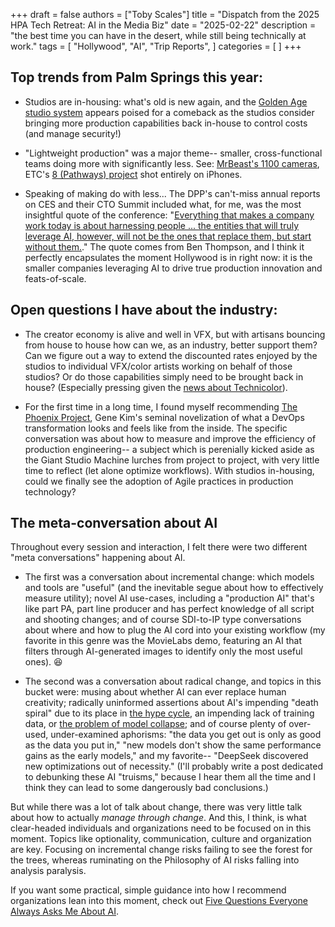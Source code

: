 +++
draft = false
authors = ["Toby Scales"]
title = "Dispatch from the 2025 HPA Tech Retreat: AI in the Media Biz"
date = "2025-02-22"
description = "the best time you can have in the desert, while still being technically at work."
tags = [
    "Hollywood",
    "AI",
    "Trip Reports",
]
categories = [
]
+++

## Top trends from Palm Springs this year:
 - Studios are in-housing: what's old is new again, and the [Golden Age studio system](https://en.wikipedia.org/wiki/Studio_system) appears poised for a comeback as the studios consider bringing more production capabilities back in-house to control costs (and manage security!)

 - "Lightweight production" was a major theme-- smaller, cross-functional teams doing more with significantly less. See: [MrBeast's 1100 cameras](https://www.guinnessworldrecords.com/news/2025/2/mrbeast-broke-an-astonishing-44-records-during-filming-for-amazons-beast-games), ETC's [8 (Pathways) project](https://www.linkedin.com/posts/thestorytellersdesk_dont-miss-the-talk-today-at-hpa-nimble-activity-7297395820214001664--Wjb) shot entirely on iPhones. 

 - Speaking of making do with less... The DPP's can't-miss annual reports on CES and their CTO Summit included what, for me, was the most insightful quote of the conference: "[Everything that makes a company work today is about harnessing people ... the entities that will truly leverage AI, however, will not be the ones that replace them, but start without them.](https://stratechery.com/2025/ais-uneven-arrival/#:~:text=Everything%20that%20makes%20a%20company%20work%20today%20is%20about%20harnessing%20people%20%E2%80%94%20and%20the%20entire%20SaaS%20ecosystem%20is%20predicated%20on%20monetizing%20this%20reality%3B%20the%20entities%20that%20will%20truly%20leverage%20AI%2C%20however%2C%20will%20not%20be%20the%20ones%20that%20replace%20them%2C%20but%20start%20without%20them.)." The quote comes from Ben Thompson, and I think it perfectly encapsulates the moment Hollywood is in right now: it is the smaller companies leveraging AI to drive true production innovation and feats-of-scale.

## Open questions I have about the industry:
 - The creator economy is alive and well in VFX, but with artisans bouncing from house to house how can we, as an industry, better support them? Can we figure out a way to extend the discounted rates enjoyed by the studios to individual VFX/color artists working on behalf of those studios? Or do those capabilities simply need to be brought back in house? (Especially pressing given the [news about Technicolor](https://variety.com/2025/film/global/technicolor-vfx-mpc-shutter-severe-challenges-1236316354/)).

 - For the first time in a long time, I found myself recommending [The Phoenix Project](https://share.libbyapp.com/title/3751102), Gene Kim's seminal novelization of what a DevOps transformation looks and feels like from the inside. The specific conversation was about how to measure and improve the efficiency of production engineering-- a subject which is perenially kicked aside as the Giant Studio Machine lurches from project to project, with very little time to reflect (let alone optimize workflows). With studios in-housing, could we finally see the adoption of Agile practices in production technology?


## The meta-conversation about AI
Throughout every session and interaction, I felt there were two different "meta conversations" happening about AI. 

 - The first was a conversation about incremental change: which models and tools are "useful" (and the inevitable segue about how to effectively measure utility); novel AI use-cases, including a "production AI" that's like part PA, part line producer and has perfect knowledge of all script and shooting changes; and of course SDI-to-IP type conversations about where and how to plug the AI cord into your existing workflow (my favorite in this genre was the MovieLabs demo, featuring an AI that filters through AI-generated images to identify only the most useful ones). 😆

 - The second was a conversation about radical change, and topics in this bucket were: musing about whether AI can ever replace human creativity; radically uninformed assertions about AI's impending "death spiral" due to its place in [the hype cycle](https://en.wikipedia.org/wiki/Gartner_hype_cycle), an impending lack of training data, or [the problem of model collapse](https://nyudatascience.medium.com/overcoming-the-ai-data-crisis-a-new-solution-to-model-collapse-ddc5b382e182); and of course plenty of over-used, under-examined aphorisms: "the data you get out is only as good as the data you put in," "new models don't show the same performance gains as the early models," and my favorite-- "DeepSeek discovered new optimizations out of necessity." (I'll probably write a post dedicated to debunking these AI "truisms," because I hear them all the time and I think they can lead to some dangerously bad conclusions.)

But while there was a lot of talk about change, there was very little talk about how to actually _manage through change_. And this, I think, is what clear-headed individuals and organizations need to be focused on in this moment. Topics like optionality, communication, culture and organization are key. Focusing on incremental change risks failing to see the forest for the trees, whereas ruminating on the Philosophy of AI risks falling into analysis paralysis.

If you want some practical, simple guidance into how I recommend organizations lean into this moment, check out [Five Questions Everyone Always Asks Me About AI](https://www.tobyscales.com/posts/five-questions-about-ai/).
